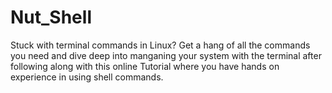 # Nut_Shell

Stuck with terminal commands in Linux? Get a hang of all the commands you need and dive deep into manganing your system with the terminal after following along with this online Tutorial where you have hands on experience in using shell commands.
